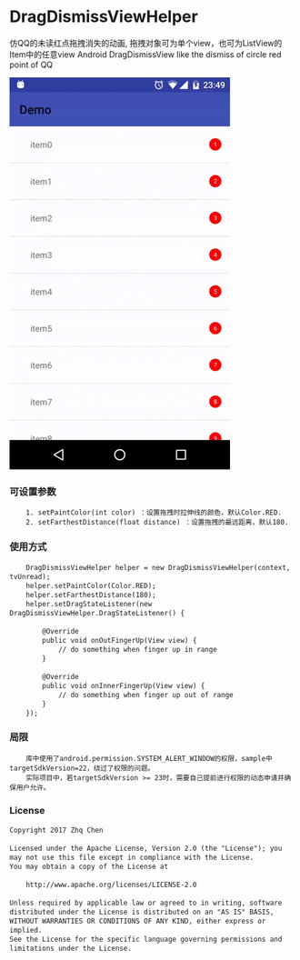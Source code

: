 # DragDismissViewHelper
仿QQ的未读红点拖拽消失的动画, 拖拽对象可为单个view，也可为ListView的Item中的任意view
Android DragDismissView like the dismiss of circle red point of QQ

![效果](./screenshots/drag.gif)

### 可设置参数
```
    1. setPaintColor(int color) ：设置拖拽时拉伸线的颜色，默认Color.RED.
    2. setFarthestDistance(float distance) ：设置拖拽的最远距离，默认180.
```
### 使用方式
```
    DragDismissViewHelper helper = new DragDismissViewHelper(context, tvUnread);
    helper.setPaintColor(Color.RED);
    helper.setFarthestDistance(180);
    helper.setDragStateListener(new DragDismissViewHelper.DragStateListener() {

        @Override
        public void onOutFingerUp(View view) {
            // do something when finger up in range
        }

        @Override
        public void onInnerFingerUp(View view) {
            // do something when finger up out of range
        }
    });
```
### 局限
```
    库中使用了android.permission.SYSTEM_ALERT_WINDOW的权限，sample中targetSdkVersion=22，绕过了权限的问题。
    实际项目中，若targetSdkVersion >= 23时，需要自己提前进行权限的动态申请并确保用户允许。
```
### License

	Copyright 2017 Zhq Chen

	Licensed under the Apache License, Version 2.0 (the "License");	you may not use this file except in compliance with the License.
	You may obtain a copy of the License at

		http://www.apache.org/licenses/LICENSE-2.0

	Unless required by applicable law or agreed to in writing, software
	distributed under the License is distributed on an "AS IS" BASIS,
	WITHOUT WARRANTIES OR CONDITIONS OF ANY KIND, either express or implied.
	See the License for the specific language governing permissions and
	limitations under the License.
